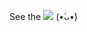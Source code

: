 See the <a href="https://alhassy.github.io/RustCheatSheet"><img src="https://img.shields.io/badge/beautiful-HTML_webpage-success?logo=javascript"></a> (•̀ᴗ•́)

